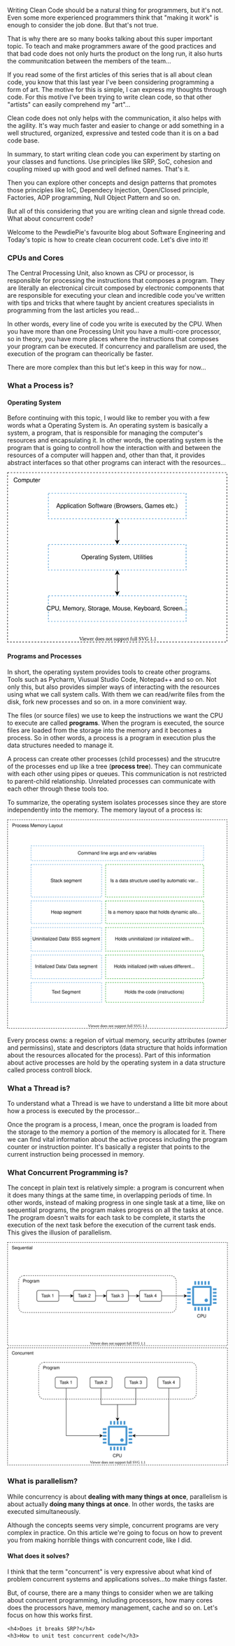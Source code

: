 <div style="text-align: left;">
    <p>
        Writing Clean Code should be a natural thing for programmers, but it's not. Even some more experienced programmers
        think that "making it work" is enough to consider the job done. But that's not true.
    </p>
    <p>
        That is why there are so many books talking about this super important topic. To teach and make programmers aware
        of the good practices and that bad code does not only hurts the product on the long run, it also
        hurts the communitcation between the members of the team...
    </p>
    <p>
        If you read some of the first articles of this series that is all about clean code,
        you know that this last year I've been considering programming a form of art.
        The motive for this is simple, I can express my thoughts through code.
        For this motive I've been trying to write clean code, so that other "artists" can easily comprehend my "art"...
    </p>
    <p>
        Clean code does not only helps with the communication, it also helps with the agility. It's way much faster
        and easier to change or add something in a well structured, organized, expressive and tested code
        than it is on a bad code base.
    </p>
    <p>
        In summary, to start writing clean code you can experiment by starting on your classes and functions. Use principles
        like SRP, SoC, cohesion and coupling mixed up with good and well defined names. That's it. 
    </p>
    <p>
        Then you can explore other concepts and design patterns that promotes those principles 
        like IoC, Dependecy Injection, Open/Closed principle, Factories, AOP programming, Null Object Pattern and so on.
    </p>
    <p>
        But all of this considering that you are writing clean and signle thread code. What about concurrent code?
    </p>
    <p>
        Welcome to the PewdiePie's favourite blog about Software Engineering and Today's topic is 
        how to create clean cocurrent code. Let's dive into it! 
    </p>
    <h3>CPUs and Cores</h3>
    <p>
        The Central Processing Unit, also known as CPU or processor, is responsible for processing the instructions that
        composes a program. They are literally an electronical circuit composed by electronic components that
        are responsible for executing your clean and incredible code you've written with tips and tricks that where
        taught by ancient creatures specialists in programming from the last articles you read...
    </p>
    <p>
        In other words, every line of code you write is executed by the CPU. When you have more than one Processing Unit
        you have a multi-core processor, so in theory, you have more places where the instructions that composes your program
        can be executed. If concurrency and parallelism are used, the execution of the program can theorically be faster.
    </p>
    <p>
        There are more complex than this but let's keep in this way for now...
    </p>
    <h3>What a Process is?</h3>
    <h4>Operating System</h4>
    <p>
        Before continuing with this topic, I would like to rember you with a few words what a Operating System is.
        An operating system is basically a system, a program, that is responsible for managing the computer's resources
        and encapsulating it. In other words, the operating system is the program that is going to controll how the interaction
        with and between the resources of a computer will happen and, other than that, it provides abstract interfaces
        so that other programs can interact with the resources...
    </p>
    <img src="images/clean-concurrent-code/concurrency-operating-system.svg" class="post-img" alt="">
    <h4>Programs and Processes</h4>
    <p>
        In short, the operating system provides tools to create other programs. Tools such as Pycharm, Viusual Studio Code, Notepad++ and so on.
        Not only this, but also provides simpler ways of interacting with the resources using what we call system calls. With them we can read/write
        files from the disk, fork new processes and so on. in a more convinient way.
    </p>
    <p>
        The files (or source files) we use to keep the instructions we want the CPU to execute are called <strong>programs</strong>. When the program is
        executed, the source files are loaded from the storage into the memory and it becomes a process. So in other words,
        a process is a program in execution plus the data structures needed to manage it.
    </p>
    <p>
        A process can create other processes (child processes) and the strucutre of the processes end up like a tree (<strong>process tree</strong>).
        They can communicate with each other using pipes or queues. This communication is not restricted to parent-child relationship.
        Unrelated processes can communicate with each other through these tools too. 
    </p>
    <p>
        To summarize, the operating system isolates processes since they are store independently into the memory. The memory layout of a process
        is:
    </p>
    <img class="post-img" src="images/clean-concurrent-code/concurrency-memory-layout.svg" alt="Memory layout of a process">
    <p>
        Every process owns: a regeion of virtual memory, security attributes (owner and permissins), state and descriptors
        (data structure that holds information about the resources allocated for the process). Part of this information
        about active processes are hold by the operating system in a data structure called process controll block.
    </p>
    <h3>What a Thread is?</h3>
    <p>
        To understand what a Thread is we have to understand a litte bit more about how a process is executed by the processor...
    </p>
    <p>
        Once the program is a process, I mean, once the program is loaded from the storage to the memory a portion of the memory
        is allocated for it. There we can find vital information about the active process including the program counter or
        instruction pointer. It's basically a register that points to the current instruction being processed in memory. 
    </p>
    <h3>What Concurrent Programming is?</h3>
    <p>
        The concept in plain text is relatively simple: a program is concurrent when it does many things at the same time,
        in overlapping periods of time.
        In other words, instead of making progress in one single task at a time, like on sequential programs, the program
        makes progress on all the tasks at once. The program doesn't waits for each task to be complete, it starts the execution
        of the next task before the execution of the current task ends. This gives the illusion of parallelism.
    </p>
    <img class="post-img" src="images/clean-concurrent-code/concurrency-sequential.svg" alt="Sequential vs Concurrent processing">
    <img class="post-img" src="images/clean-concurrent-code/concurrency-concurrent.svg" alt="Sequential vs Concurrent processing">
    <h3>What is parallelism?</h3>
    <p>
        While concurrency is about <strong>dealing with many things at once</strong>, parallelism is about actually <strong>doing many things
        at once</strong>. In other words, the tasks are executed simultaneously.
    </p>
    <p>
        Although the concepts seems very simple, concurrent programs are very complex in practice. On this article we're going
        to focus on how to prevent you from making horrible things with concurrent code, like I did.
    </p>
    <h4>What does it solves?</h4>
    <p>
        I think that the term "concurrent" is very expressive about what kind of problem concurrent systems and applications
        solves...to make things faster.
    </p>
    <p>
        But, of course, there are a many things to consider when we are talking about concurrent programming, including
        processors, how many cores does the processors have, memory management, cache and so on. 
        Let's focus on how this works first.
    </p>

    <h4>Does it breaks SRP?</h4>
    <h3>How to unit test concurrent code?</h3>
</div>